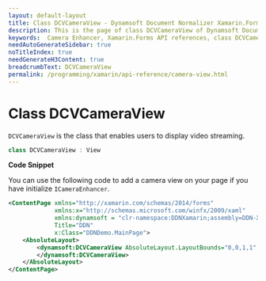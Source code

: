 ```yaml
---
layout: default-layout
title: Class DCVCameraView - Dynamsoft Document Normalizer Xamarin.Forms edition
description: This is the page of class DCVCameraView of Dynamsoft Document Normalizer Xamarin.Forms SDK.
keywords:  Camera Enhancer, Xamarin.Forms API references, class DCVCameraView
needAutoGenerateSidebar: true
noTitleIndex: true
needGenerateH3Content: true
breadcrumbText: DCVCameraView
permalink: /programming/xamarin/api-reference/camera-view.html
---
```


# Class DCVCameraView

`DCVCameraView` is the class that enables users to display video streaming.

```csharp
class DCVCameraView : View
```

**Code Snippet**

You can use the following code to add a camera view on your page if you have initialize `ICameraEnhancer`.

```xml
<ContentPage xmlns="http://xamarin.com/schemas/2014/forms"
             xmlns:x="http://schemas.microsoft.com/winfx/2009/xaml"
             xmlns:dynamsoft = "clr-namespace:DDNXamarin;assembly=DDN-Xamarin"
             Title="DDN"
             x:Class="DDNDemo.MainPage">
    <AbsoluteLayout>
        <dynamsoft:DCVCameraView AbsoluteLayout.LayoutBounds="0,0,1,1" AbsoluteLayout.LayoutFlags="All">
        </dynamsoft:DCVCameraView>
    </AbsoluteLayout>
</ContentPage>
```
